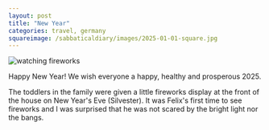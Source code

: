```yaml
---
layout: post
title: "New Year"
categories: travel, germany
squareimage: /sabbaticaldiary/images/2025-01-01-square.jpg
---
```

<img src="/sabbaticaldiary/images/2025-01-01.jpg" alt="watching fireworks" class="center">

Happy New Year! We wish everyone a happy, healthy and prosperous 2025.

The toddlers in the family were given a little fireworks display at the front of the house on New Year's Eve (Silvester). It was Felix's first time to see fireworks and I was surprised that he was not scared by the bright light nor the bangs.